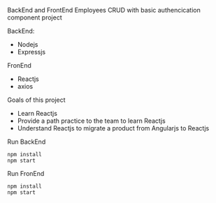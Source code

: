 
BackEnd and FrontEnd Employees CRUD with basic authencication component project

BackEnd:
* Nodejs
* Expressjs

FronEnd
* Reactjs
* axios

Goals of this project
* Learn Reactjs
* Provide a path practice to the team to learn Reactjs
* Understand Reactjs to migrate a product from Angularjs to Reactjs

Run BackEnd
 ```
 npm install
 npm start
 ```
Run FronEnd
 ```
 npm install
 npm start
```
